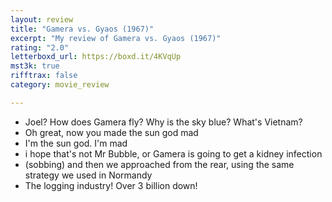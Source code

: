 ```yaml
---
layout: review
title: "Gamera vs. Gyaos (1967)"
excerpt: "My review of Gamera vs. Gyaos (1967)"
rating: "2.0"
letterboxd_url: https://boxd.it/4KVqUp
mst3k: true
rifftrax: false
category: movie_review

---
```


* Joel? How does Gamera fly? Why is the sky blue? What's Vietnam?
* Oh great, now you made the sun god mad
* I'm the sun god. I'm mad
* i hope that's not Mr Bubble, or Gamera is going to get a kidney infection
* (sobbing) and then we approached from the rear, using the same strategy we used in Normandy
* The logging industry! Over 3 billion down!